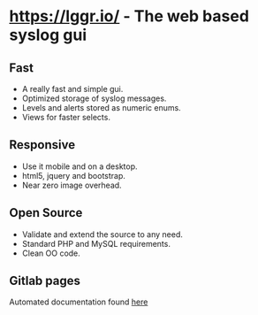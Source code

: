 # https://lggr.io/ - The web based syslog gui

## Fast

* A really fast and simple gui.
* Optimized storage of syslog messages.
* Levels and alerts stored as numeric enums.
* Views for faster selects.

## Responsive

* Use it mobile and on a desktop.
* html5, jquery and bootstrap.
* Near zero image overhead.

## Open Source

- Validate and extend the source to any need.
- Standard PHP and MySQL requirements.
- Clean OO code.

## Gitlab pages

Automated documentation found [here](https://kai.kretschmann.fyi/lggr/)
